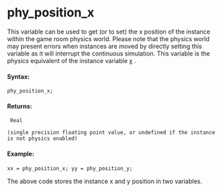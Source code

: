 # phy_position_x

This variable can be used to get (or to set) the x position of the
instance within the game room physics world. Please note that the
physics world may present errors when instances are moved by directly
setting this variable as it will interrupt the continuous simulation.
This variable is the physics equivalent of the instance variable
[x](../../Asset_Management/Instances/Instance_Variables/x) .

#### Syntax:

``` gml
phy_position_x;
```

#### Returns:

``` gml
 Real

(single precision floating point value, or undefined if the instance is not physics enabled)
```

#### Example:

``` gml
xx = phy_position_x; yy = phy_position_y;
```

The above code stores the instance x and y position in two variables.

